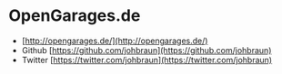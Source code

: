 # OpenGarages.de

* [http://opengarages.de/](http://opengarages.de/)
* Github [https://github.com/johbraun](https://github.com/johbraun)
* Twitter [https://twitter.com/johbraun](https://twitter.com/johbraun)

